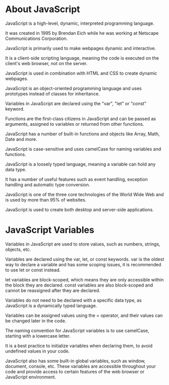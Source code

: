 # About JavaScript

JavaScript is a high-level, dynamic, interpreted programming language.

It was created in 1995 by Brendan Eich while he was working at Netscape Communications Corporation.

JavaScript is primarily used to make webpages dynamic and interactive.

It is a client-side scripting language, meaning the code is executed on the client's web browser, not on the server.

JavaScript is used in combination with HTML and CSS to create dynamic webpages.

JavaScript is an object-oriented programming language and uses prototypes instead of classes for inheritance.

Variables in JavaScript are declared using the "var", "let" or "const" keyword.

Functions are the first-class citizens in JavaScript and can be passed as arguments, assigned to variables or returned from other functions.

JavaScript has a number of built-in functions and objects like Array, Math, Date and more.

JavaScript is case-sensitive and uses camelCase for naming variables and functions.

JavaScript is a loosely typed language, meaning a variable can hold any data type.

It has a number of useful features such as event handling, exception handling and automatic type conversion.

JavaScript is one of the three core technologies of the World Wide Web and is used by more than 95% of websites.

JavaScript is used to create both desktop and server-side applications.

# JavaScript Variables

Variables in JavaScript are used to store values, such as numbers, strings, objects, etc.

Variables are declared using the var, let, or const keywords. var is the oldest way to declare a variable and has some scoping issues, it is recommended to use let or const instead.

let variables are block-scoped, which means they are only accessible within the block they are declared. const variables are also block-scoped and cannot be reassigned after they are declared.

Variables do not need to be declared with a specific data type, as JavaScript is a dynamically typed language.

Variables can be assigned values using the = operator, and their values can be changed later in the code.

The naming convention for JavaScript variables is to use camelCase, starting with a lowercase letter.

It is a best practice to initialize variables when declaring them, to avoid undefined values in your code.

JavaScript also has some built-in global variables, such as window, document, console, etc. These variables are accessible throughout your code and provide access to certain features of the web browser or JavaScript environment.